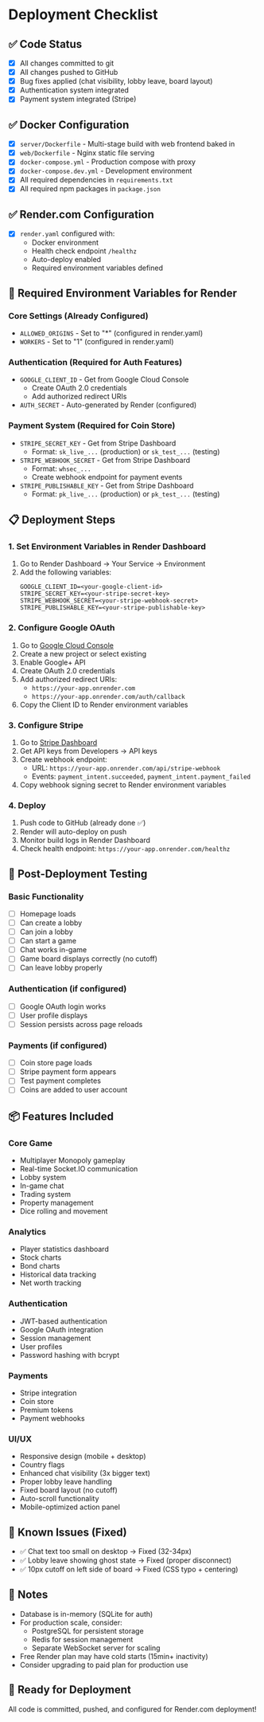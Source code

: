 # Deployment Checklist

## ✅ Code Status
- [x] All changes committed to git
- [x] All changes pushed to GitHub
- [x] Bug fixes applied (chat visibility, lobby leave, board layout)
- [x] Authentication system integrated
- [x] Payment system integrated (Stripe)

## ✅ Docker Configuration
- [x] `server/Dockerfile` - Multi-stage build with web frontend baked in
- [x] `web/Dockerfile` - Nginx static file serving
- [x] `docker-compose.yml` - Production compose with proxy
- [x] `docker-compose.dev.yml` - Development environment
- [x] All required dependencies in `requirements.txt`
- [x] All required npm packages in `package.json`

## ✅ Render.com Configuration
- [x] `render.yaml` configured with:
  - Docker environment
  - Health check endpoint `/healthz`
  - Auto-deploy enabled
  - Required environment variables defined

## 🔧 Required Environment Variables for Render

### Core Settings (Already Configured)
- `ALLOWED_ORIGINS` - Set to "*" (configured in render.yaml)
- `WORKERS` - Set to "1" (configured in render.yaml)

### Authentication (Required for Auth Features)
- `GOOGLE_CLIENT_ID` - Get from Google Cloud Console
  - Create OAuth 2.0 credentials
  - Add authorized redirect URIs
- `AUTH_SECRET` - Auto-generated by Render (configured)

### Payment System (Required for Coin Store)
- `STRIPE_SECRET_KEY` - Get from Stripe Dashboard
  - Format: `sk_live_...` (production) or `sk_test_...` (testing)
- `STRIPE_WEBHOOK_SECRET` - Get from Stripe Dashboard
  - Format: `whsec_...`
  - Create webhook endpoint for payment events
- `STRIPE_PUBLISHABLE_KEY` - Get from Stripe Dashboard
  - Format: `pk_live_...` (production) or `pk_test_...` (testing)

## 📋 Deployment Steps

### 1. Set Environment Variables in Render Dashboard
1. Go to Render Dashboard → Your Service → Environment
2. Add the following variables:
   ```
   GOOGLE_CLIENT_ID=<your-google-client-id>
   STRIPE_SECRET_KEY=<your-stripe-secret-key>
   STRIPE_WEBHOOK_SECRET=<your-stripe-webhook-secret>
   STRIPE_PUBLISHABLE_KEY=<your-stripe-publishable-key>
   ```

### 2. Configure Google OAuth
1. Go to [Google Cloud Console](https://console.cloud.google.com/)
2. Create a new project or select existing
3. Enable Google+ API
4. Create OAuth 2.0 credentials
5. Add authorized redirect URIs:
   - `https://your-app.onrender.com`
   - `https://your-app.onrender.com/auth/callback`
6. Copy the Client ID to Render environment variables

### 3. Configure Stripe
1. Go to [Stripe Dashboard](https://dashboard.stripe.com/)
2. Get API keys from Developers → API keys
3. Create webhook endpoint:
   - URL: `https://your-app.onrender.com/api/stripe-webhook`
   - Events: `payment_intent.succeeded`, `payment_intent.payment_failed`
4. Copy webhook signing secret to Render environment variables

### 4. Deploy
1. Push code to GitHub (already done ✅)
2. Render will auto-deploy on push
3. Monitor build logs in Render Dashboard
4. Check health endpoint: `https://your-app.onrender.com/healthz`

## 🧪 Post-Deployment Testing

### Basic Functionality
- [ ] Homepage loads
- [ ] Can create a lobby
- [ ] Can join a lobby
- [ ] Can start a game
- [ ] Chat works in-game
- [ ] Game board displays correctly (no cutoff)
- [ ] Can leave lobby properly

### Authentication (if configured)
- [ ] Google OAuth login works
- [ ] User profile displays
- [ ] Session persists across page reloads

### Payments (if configured)
- [ ] Coin store page loads
- [ ] Stripe payment form appears
- [ ] Test payment completes
- [ ] Coins are added to user account

## 📦 Features Included

### Core Game
- Multiplayer Monopoly gameplay
- Real-time Socket.IO communication
- Lobby system
- In-game chat
- Trading system
- Property management
- Dice rolling and movement

### Analytics
- Player statistics dashboard
- Stock charts
- Bond charts
- Historical data tracking
- Net worth tracking

### Authentication
- JWT-based authentication
- Google OAuth integration
- Session management
- User profiles
- Password hashing with bcrypt

### Payments
- Stripe integration
- Coin store
- Premium tokens
- Payment webhooks

### UI/UX
- Responsive design (mobile + desktop)
- Country flags
- Enhanced chat visibility (3x bigger text)
- Proper lobby leave handling
- Fixed board layout (no cutoff)
- Auto-scroll functionality
- Mobile-optimized action panel

## 🐛 Known Issues (Fixed)
- ✅ Chat text too small on desktop → Fixed (32-34px)
- ✅ Lobby leave showing ghost state → Fixed (proper disconnect)
- ✅ 10px cutoff on left side of board → Fixed (CSS typo + centering)

## 📝 Notes
- Database is in-memory (SQLite for auth)
- For production scale, consider:
  - PostgreSQL for persistent storage
  - Redis for session management
  - Separate WebSocket server for scaling
- Free Render plan may have cold starts (15min+ inactivity)
- Consider upgrading to paid plan for production use

## 🚀 Ready for Deployment
All code is committed, pushed, and configured for Render.com deployment!
